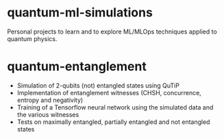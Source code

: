 # quantum-ml-simulations

Personal projects to learn and to explore ML/MLOps techniques applied to quantum physics. 

# quantum-entanglement

- Simulation of 2-qubits (not) entangled states using QuTiP
- Implementation of entanglement witnesses (CHSH, concurrence, entropy and negativity)
- Training of a Tensorflow neural network using the simulated data and the various witnesses
- Tests on maximally entangled, partially entangled  and not entangled states
